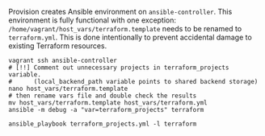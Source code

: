 Provision creates Ansible environment on `ansible-controller`. This environment is fully
functional with one exception: `/home/vagrant/host_vars/terraform.template` needs
to be renamed to `terraform.yml`. This is done intentionally to prevent accidental
damage to existing Terraform resources.

```shell
vagrant ssh ansible-controller
# [!!] Comment out unnecessary projects in terraform_projects variable.
#      (local_backend_path variable points to shared backend storage)
nano host_vars/terraform.template
# then rename vars file and double check the results
mv host_vars/terraform.template host_vars/terraform.yml
ansible -m debug -a "var=terraform_projects" terraform

ansible_playbook terraform_projects.yml -l terraform
```
